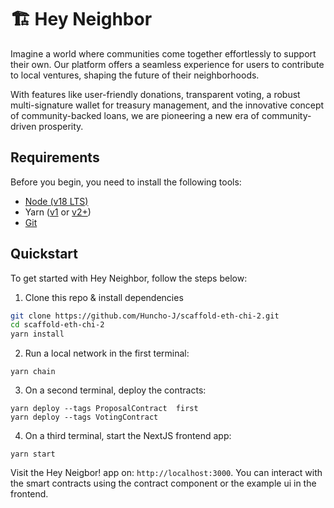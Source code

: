# 🏗 Hey Neighbor

Imagine a world where communities come together effortlessly to support their own. Our platform offers a seamless experience for users to contribute to local ventures, shaping the future of their neighborhoods.

With features like user-friendly donations, transparent voting, a robust multi-signature wallet for treasury management, and the innovative concept of community-backed loans, we are pioneering a new era of community-driven prosperity.

## Requirements

Before you begin, you need to install the following tools:

- [Node (v18 LTS)](https://nodejs.org/en/download/)
- Yarn ([v1](https://classic.yarnpkg.com/en/docs/install/) or [v2+](https://yarnpkg.com/getting-started/install))
- [Git](https://git-scm.com/downloads)

## Quickstart

To get started with Hey Neighbor, follow the steps below:

1. Clone this repo & install dependencies

```bash
git clone https://github.com/Huncho-J/scaffold-eth-chi-2.git
cd scaffold-eth-chi-2
yarn install
```

2. Run a local network in the first terminal:

```
yarn chain
```

3. On a second terminal, deploy the contracts:

```
yarn deploy --tags ProposalContract  first
yarn deploy --tags VotingContract 
```

4. On a third terminal, start the NextJS frontend app:

```
yarn start
```

Visit the Hey Neigbor! app on: `http://localhost:3000`. You can interact with the smart contracts using the contract component or the example ui in the frontend.
